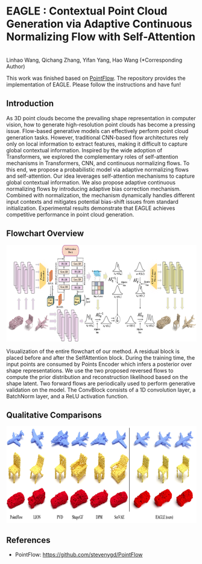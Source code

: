 # EAGLE : Contextual Point Cloud Generation via Adaptive Continuous Normalizing Flow with Self-Attention
<br>
Linhao Wang, 
Qichang Zhang, 
Yifan Yang, 
Hao Wang
(*Corresponding Author)

This work was finished based on [PointFlow](https://github.com/stevenygd/PointFlow). The repository provides the implementation of EAGLE. Please follow the instructions and have fun!

## Introduction
As 3D point clouds become the prevailing shape representation in computer vision, how to generate high-resolution point clouds has become a pressing issue. Flow-based generative models can effectively perform point cloud generation tasks. However, traditional CNN-based flow architectures rely only on local information to extract features, making it difficult to capture global contextual information. Inspired by the wide adoption of Transformers, we explored the complementary roles of self-attention mechanisms in Transformers, CNN, and continuous normalizing flows. To this end, we propose a probabilistic model via adaptive normalizing flows and self-attention. Our idea leverages self-attention mechanisms to capture global contextual information. We also propose adaptive continuous normalizing flows by introducing adaptive bias correction mechanism. Combined with normalization, the mechanism dynamically handles different input contexts and mitigates potential bias-shift issues from standard initialization. Experimental results demonstrate that EAGLE achieves competitive performance in point cloud generation.

## Flowchart Overview
<p align="center">
   <img src = "main_framework.jpg" height = "256"/>
</p>
Visualization of the entire flowchart of our method. A residual block is placed before and after the SelfAttention block. During the training time, the input points are consumed by Points Encoder which infers a posterior over shape representations. We use the two proposed reversed flows to compute the prior distribution and reconstruction likelihood based on the shape latent. Two forward flows are periodically used to perform generative validation on the model. The ConvBlock consists of a 1D convolution layer, a BatchNorm layer, and a ReLU activation function.

## Qualitative Comparisons
<p align="center">
   <img src = "qualitative.jpg" height = "256"/>
</p>


## References
- PointFlow: https://github.com/stevenygd/PointFlow
